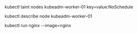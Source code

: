 
kubectl taint nodes kubeadm-worker-01 key=value:NoSchedule

kubectl describe node kubeadm-worker-01

kubectl run nginx --image=nginx

